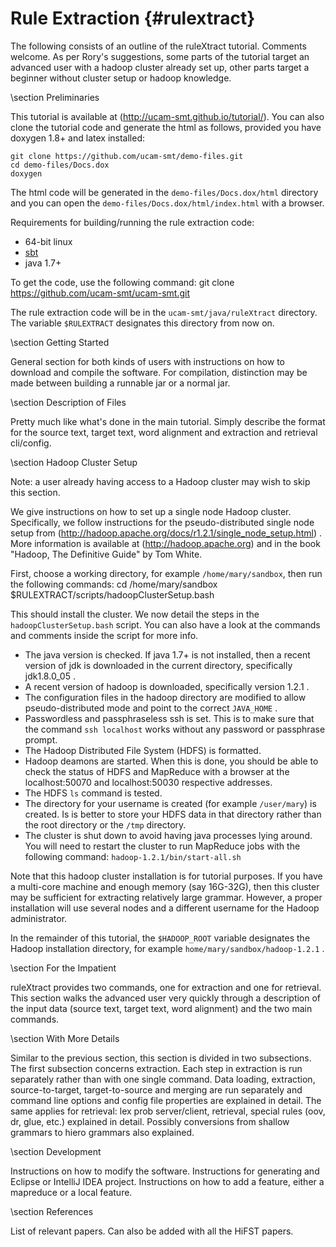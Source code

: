 Rule Extraction                {#rulextract}
=================

The following consists of an outline of the ruleXtract tutorial.
Comments welcome. As per Rory's suggestions, some parts of the
tutorial target an advanced user with a hadoop cluster already
set up, other parts target a beginner without cluster setup or
hadoop knowledge.

\section Preliminaries

This tutorial is available at (http://ucam-smt.github.io/tutorial/).
You can also clone the tutorial code and generate the html as follows,
provided you have doxygen 1.8+ and latex installed:

    git clone https://github.com/ucam-smt/demo-files.git
    cd demo-files/Docs.dox
    doxygen

The html code will be generated in the `demo-files/Docs.dox/html` directory
and you can open the `demo-files/Docs.dox/html/index.html` with a
browser.

Requirements for building/running the rule extraction code:
  + 64-bit linux
  + [sbt](http://www.scala-sbt.org/)
  + java 1.7+

To get the code, use the following command:
    git clone https://github.com/ucam-smt/ucam-smt.git

The rule extraction code will be in the `ucam-smt/java/ruleXtract`
directory. The variable `$RULEXTRACT` designates this directory
from now on.

\section Getting Started

General section for both kinds of users
with instructions on how to download
and compile the software. For compilation,
distinction may be made between building
a runnable jar or a normal jar.

\section Description of Files

Pretty much like what's done in the
main tutorial. Simply describe the format
for the source text, target text, word alignment and
extraction and retrieval cli/config.

\section Hadoop Cluster Setup

Note: a user already having access to a Hadoop cluster
may wish to skip this section.

We give instructions on how to set up a single
node Hadoop cluster. Specifically, we follow instructions
for the pseudo-distributed single node setup
from (http://hadoop.apache.org/docs/r1.2.1/single_node_setup.html) .
More information is available at (http://hadoop.apache.org) and
in the book "Hadoop, The Definitive Guide" by Tom White.

First, choose a working directory, for example `/home/mary/sandbox`, then
run the following commands:
    cd /home/mary/sandbox
    $RULEXTRACT/scripts/hadoopClusterSetup.bash

This should install the cluster. We now
detail the steps in the `hadoopClusterSetup.bash` script. You can also
have a look at the commands and comments inside the script for more info.
  + The java version is checked. If java 1.7+ is not installed, then
  a recent version of jdk is downloaded in the current directory, specifically
  jdk1.8.0_05 .
  + A recent version of hadoop is downloaded, specifically version 1.2.1 .
  + The configuration files in the hadoop directory are modified to allow
  pseudo-distributed mode and point to the correct `JAVA_HOME` .
  + Passwordless and passphraseless ssh is set. This is to make sure
  that the command `ssh localhost` works without any password or passphrase
  prompt.
  + The Hadoop Distributed File System (HDFS) is formatted.
  + Hadoop deamons are started. When this is done, you should
  be able to check the status of HDFS and MapReduce with a browser
  at the localhost:50070 and localhost:50030 respective addresses.
  + The HDFS `ls` command is tested.
  + The directory for your username is created (for example `/user/mary`)
  is created. Is is better to store your HDFS data in that directory rather
  than the root directory or the `/tmp` directory.
  + The cluster is shut down to avoid having java processes lying around.
  You will need to restart the cluster to run MapReduce jobs with the following
  command:
	`hadoop-1.2.1/bin/start-all.sh`


Note that this hadoop cluster installation is for tutorial purposes.
If you have a multi-core machine and enough memory (say 16G-32G), then
this cluster may be sufficient for extracting relatively large grammar.
However, a proper installation will use several nodes and a different
username for the Hadoop administrator.

In the remainder of this tutorial, the `$HADOOP_ROOT` variable
designates the Hadoop installation directory, for example
`home/mary/sandbox/hadoop-1.2.1` .

\section For the Impatient

ruleXtract provides two commands, one for
extraction and one for retrieval. This section
walks the advanced user very quickly through
a description of the input data (source text,
target text, word alignment) and the two
main commands.

\section With More Details

Similar to the previous section, this section
is divided in two subsections.
The first subsection concerns extraction.
Each step in extraction is run separately rather
than with one single command. Data loading,
extraction, source-to-target, target-to-source and
merging are run separately and command line options
and config file properties are explained in detail.
The same applies for retrieval: lex prob server/client,
retrieval, special rules (oov, dr, glue, etc.) explained
in detail. Possibly conversions from shallow grammars to
hiero grammars also explained.

\section Development

Instructions on how to modify the software.
Instructions for generating and Eclipse or
IntelliJ IDEA project.
Instructions on how to add a feature, either
a mapreduce or a local feature.

\section References

List of relevant papers. Can also be added
with all the HiFST papers.
